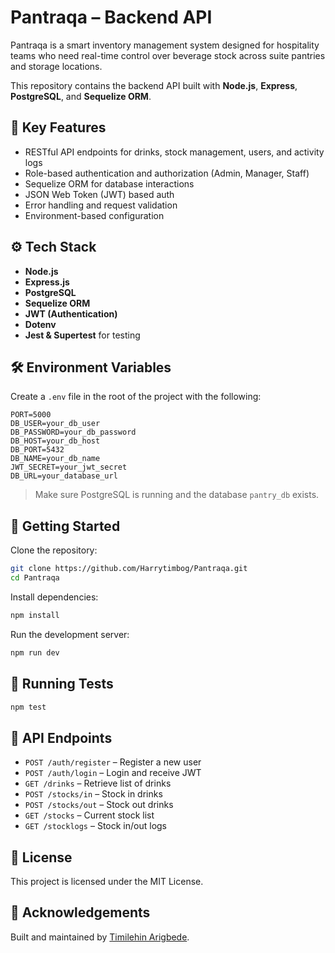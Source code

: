 
# Pantraqa – Backend API

Pantraqa is a smart inventory management system designed for hospitality teams who need real-time control over beverage stock across suite pantries and storage locations.

This repository contains the backend API built with **Node.js**, **Express**, **PostgreSQL**, and **Sequelize ORM**.

## 🧠 Key Features

- RESTful API endpoints for drinks, stock management, users, and activity logs
- Role-based authentication and authorization (Admin, Manager, Staff)
- Sequelize ORM for database interactions
- JSON Web Token (JWT) based auth
- Error handling and request validation
- Environment-based configuration

## ⚙️ Tech Stack

- **Node.js**
- **Express.js**
- **PostgreSQL**
- **Sequelize ORM**
- **JWT (Authentication)**
- **Dotenv**
- **Jest & Supertest** for testing

## 🛠 Environment Variables

Create a `.env` file in the root of the project with the following:

```
PORT=5000
DB_USER=your_db_user
DB_PASSWORD=your_db_password
DB_HOST=your_db_host
DB_PORT=5432
DB_NAME=your_db_name
JWT_SECRET=your_jwt_secret
DB_URL=your_database_url
```

> Make sure PostgreSQL is running and the database `pantry_db` exists.

## 🚀 Getting Started

Clone the repository:

```bash
git clone https://github.com/Harrytimbog/Pantraqa.git
cd Pantraqa
```

Install dependencies:

```bash
npm install
```

Run the development server:

```bash
npm run dev
```

## 🧪 Running Tests

```bash
npm test
```

## 📁 API Endpoints

- `POST /auth/register` – Register a new user
- `POST /auth/login` – Login and receive JWT
- `GET /drinks` – Retrieve list of drinks
- `POST /stocks/in` – Stock in drinks
- `POST /stocks/out` – Stock out drinks
- `GET /stocks` – Current stock list
- `GET /stocklogs` – Stock in/out logs

## 📄 License

This project is licensed under the MIT License.

## 🙌 Acknowledgements

Built and maintained by [Timilehin Arigbede](https://github.com/harrytimbog).
